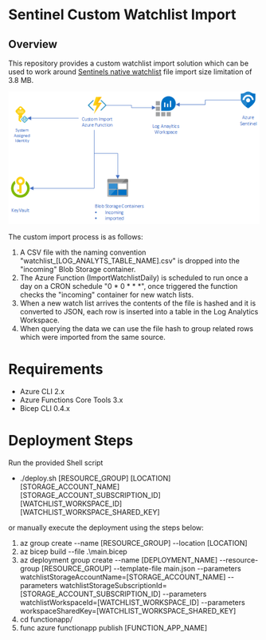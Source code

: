# Sentinel Custom Watchlist Import

## Overview
This repository provides a custom watchlist import solution which can be used to work around [Sentinels native watchlist](https://docs.microsoft.com/en-us/azure/sentinel/watchlists#create-a-new-watchlist) file import size limitation of 3.8 MB.

![Solution Overview](images/solution-overview.png)

The custom import process is as follows:
1. A CSV file with the naming convention "watchlist_[LOG_ANALYTS_TABLE_NAME].csv" is dropped into the "incoming" Blob Storage container.
1. The Azure Function (ImportWatchlistDaily) is scheduled to run once a day on a CRON schedule "0 * 0 * * *", once triggered the function checks the "incoming" container for new watch lists.
1. When a new watch list arrives the contents of the file is hashed and it is converted to JSON, each row is inserted into a table in the Log Analytics Workspace. 
1. When querying the data we can use the file hash to group related rows which were imported from the same source.

# Requirements
- Azure CLI 2.x
- Azure Functions Core Tools 3.x
- Bicep CLI 0.4.x


# Deployment Steps
Run the provided Shell script

- ./deploy.sh [RESOURCE_GROUP] [LOCATION] [STORAGE_ACCOUNT_NAME] [STORAGE_ACCOUNT_SUBSCRIPTION_ID] [WATCHLIST_WORKSPACE_ID] [WATCHLIST_WORKSPACE_SHARED_KEY] 

or manually execute the deployment using the steps below:

1. az group create --name [RESOURCE_GROUP] --location [LOCATION]
2. az bicep build --file .\main.bicep
3. az deployment group create --name [DEPLOYMENT_NAME] --resource-group [RESOURCE_GROUP] --template-file main.json --parameters watchlistStorageAccountName=[STORAGE_ACCOUNT_NAME] --parameters watchlistStorageSubscriptionId=[STORAGE_ACCOUNT_SUBSCRIPTION_ID]  --parameters watchlistWorkspaceId=[WATCHLIST_WORKSPACE_ID] --parameters workspaceSharedKey=[WATCHLIST_WORKSPACE_SHARED_KEY] 
4. cd functionapp/
5. func azure functionapp publish [FUNCTION_APP_NAME]